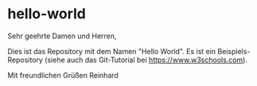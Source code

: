 # hello-world

Sehr geehrte Damen und Herren,

Dies ist das Repository mit dem Namen "Hello World".
Es ist ein Beispiels-Repository (siehe auch das Git-Tutorial bei https://www.w3schools.com).

Mit freundlichen Grüßen
Reinhard


